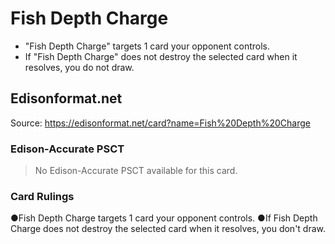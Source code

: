 # Fish Depth Charge

*   "Fish Depth Charge" targets 1 card your opponent controls.
*   If "Fish Depth Charge" does not destroy the selected card when it resolves, you do not draw.

## Edisonformat.net

Source: https://edisonformat.net/card?name=Fish%20Depth%20Charge

### Edison-Accurate PSCT

> No Edison-Accurate PSCT available for this card.

### Card Rulings

●Fish Depth Charge targets 1 card your opponent controls.
●If Fish Depth Charge does not destroy the selected card when it resolves, you don't draw.
            